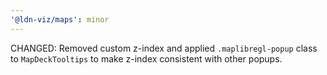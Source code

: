 ```yaml
---
'@ldn-viz/maps': minor
---
```


CHANGED: Removed custom z-index and applied `.maplibregl-popup` class to `MapDeckTooltips` to make z-index consistent with other popups.
